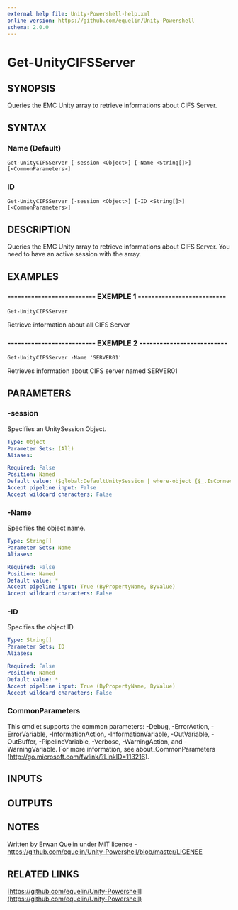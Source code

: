 ```yaml
---
external help file: Unity-Powershell-help.xml
online version: https://github.com/equelin/Unity-Powershell
schema: 2.0.0
---
```


# Get-UnityCIFSServer

## SYNOPSIS
Queries the EMC Unity array to retrieve informations about CIFS Server.

## SYNTAX

### Name (Default)
```
Get-UnityCIFSServer [-session <Object>] [-Name <String[]>] [<CommonParameters>]
```

### ID
```
Get-UnityCIFSServer [-session <Object>] [-ID <String[]>] [<CommonParameters>]
```

## DESCRIPTION
Queries the EMC Unity array to retrieve informations about CIFS Server.
You need to have an active session with the array.

## EXAMPLES

### -------------------------- EXEMPLE 1 --------------------------
```
Get-UnityCIFSServer
```

Retrieve information about all CIFS Server

### -------------------------- EXEMPLE 2 --------------------------
```
Get-UnityCIFSServer -Name 'SERVER01'
```

Retrieves information about CIFS server named SERVER01

## PARAMETERS

### -session
Specifies an UnitySession Object.

```yaml
Type: Object
Parameter Sets: (All)
Aliases: 

Required: False
Position: Named
Default value: ($global:DefaultUnitySession | where-object {$_.IsConnected -eq $true})
Accept pipeline input: False
Accept wildcard characters: False
```

### -Name
Specifies the object name.

```yaml
Type: String[]
Parameter Sets: Name
Aliases: 

Required: False
Position: Named
Default value: *
Accept pipeline input: True (ByPropertyName, ByValue)
Accept wildcard characters: False
```

### -ID
Specifies the object ID.

```yaml
Type: String[]
Parameter Sets: ID
Aliases: 

Required: False
Position: Named
Default value: *
Accept pipeline input: True (ByPropertyName, ByValue)
Accept wildcard characters: False
```

### CommonParameters
This cmdlet supports the common parameters: -Debug, -ErrorAction, -ErrorVariable, -InformationAction, -InformationVariable, -OutVariable, -OutBuffer, -PipelineVariable, -Verbose, -WarningAction, and -WarningVariable. For more information, see about_CommonParameters (http://go.microsoft.com/fwlink/?LinkID=113216).

## INPUTS

## OUTPUTS

## NOTES
Written by Erwan Quelin under MIT licence - https://github.com/equelin/Unity-Powershell/blob/master/LICENSE

## RELATED LINKS

[https://github.com/equelin/Unity-Powershell](https://github.com/equelin/Unity-Powershell)

